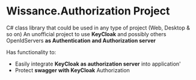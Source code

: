 # Wissance.Authorization Project
C# class library that could be used in any type of project (Web, Desktop & so on)
An unofficial project to use **KeyCloak** and possibly others OpenIdServers **as Authentication and Authorization server**

Has functionality to:
* Easily integrate **KeyCloak as authorization server** into application'
* Protect **swagger with KeyCloak** Authorization
